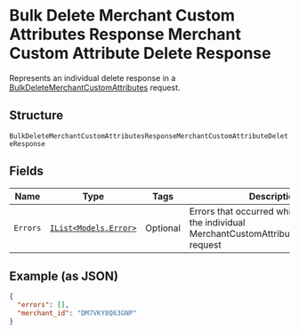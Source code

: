 
# Bulk Delete Merchant Custom Attributes Response Merchant Custom Attribute Delete Response

Represents an individual delete response in a [BulkDeleteMerchantCustomAttributes](../../doc/api/merchant-custom-attributes.md#bulk-delete-merchant-custom-attributes)
request.

## Structure

`BulkDeleteMerchantCustomAttributesResponseMerchantCustomAttributeDeleteResponse`

## Fields

| Name | Type | Tags | Description |
|  --- | --- | --- | --- |
| `Errors` | [`IList<Models.Error>`](../../doc/models/error.md) | Optional | Errors that occurred while processing the individual MerchantCustomAttributeDeleteRequest request |

## Example (as JSON)

```json
{
  "errors": [],
  "merchant_id": "DM7VKY8Q63GNP"
}
```

